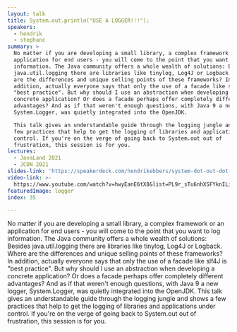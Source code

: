 ```yaml
---
layout: talk
title: System.out.println("USE A LOGGER!!!");
speakers:
  - hendrik
  - stephanc
summary: >
  No matter if you are developing a small library, a complex framework or an
  application for end users - you will come to the point that you want to log
  information. The Java community offers a whole wealth of solutions: Besides
  java.util.logging there are libraries like tinylog, Log4J or Logback. Where
  are the differences and unique selling points of these frameworks? In
  addition, actually everyone says that only the use of a facade like slf4J is
  "best practice". But why should I use an abstraction when developing a
  concrete application? Or does a facade perhaps offer completely different
  advantages? And as if that weren't enough questions, with Java 9 a new logger,
  System.Logger, was quietly integrated into the OpenJDK.

  This talk gives an understandable guide through the logging jungle and shows a
  few practices that help to get the logging of libraries and applications under
  control. If you're on the verge of going back to System.out out of
  frustration, this session is for you.
lectures:
  - JavaLand 2021
  - JCON 2021
slides-link: 'https://speakerdeck.com/hendrikebbers/system-dot-out-dot-println-use-a-logger'
video-link: >-
  https://www.youtube.com/watch?v=hwyEanE6tX8&list=PL9r_sTu6nhXSFYknILieFl2YbFBrJIWRW&index=2
featuredImage: logger
index: 35

---
```


No matter if you are developing a small library, a complex framework or an application for end users - you will come to the point that you want to log information. The Java community offers a whole wealth of solutions: Besides java.util.logging there are libraries like tinylog, Log4J or Logback. Where are the differences and unique selling points of these frameworks? In addition, actually everyone says that only the use of a facade like slf4J is "best practice". But why should I use an abstraction when developing a concrete application? Or does a facade perhaps offer completely different advantages? And as if that weren't enough questions, with Java 9 a new logger, System.Logger, was quietly integrated into the OpenJDK.
This talk gives an understandable guide through the logging jungle and shows a few practices that help to get the logging of libraries and applications under control. If you're on the verge of going back to System.out out of frustration, this session is for you.
